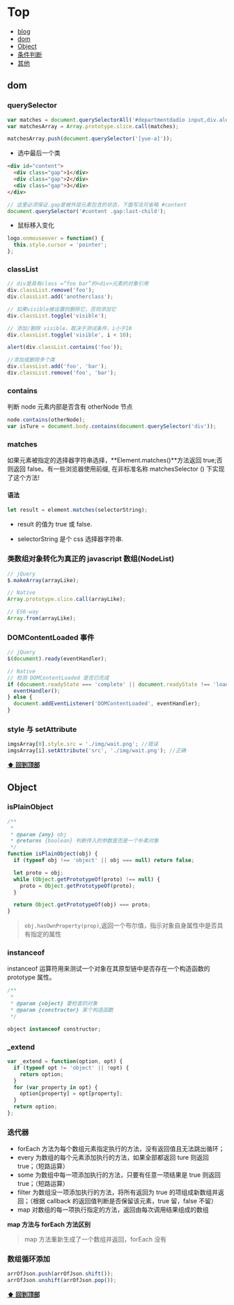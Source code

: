 # Top

- [blog](https://github.com/xiaoyueyue165/blog/issues)
- [dom](#dom)
- [Object](#object)
- [条件判断](#条件判断)
- [其他](#其他)

## dom

### querySelector

```js
var matches = document.querySelectorAll('#departmentdadio input,div.alert');
var matchesArray = Array.prototype.slice.call(matches);

matchesArray.push(document.querySelector('[yue-a]'));
```

- 选中最后一个类

```html
<div id="content">
  <div class="gap">1</div>
  <div class="gap">2</div>
  <div class="gap">3</div>
</div>
```

```js
// 这里必须保证.gap是被外层元素包含的状态，下面写法可省略 #content
document.querySelector('#content .gap:last-child');
```

- 鼠标移入变化

```js
logo.onmouseover = function() {
  this.style.cursor = 'pointer';
};
```

### classList

```js
// div是具有class =“foo bar”的<div>元素的对象引用
div.classList.remove('foo');
div.classList.add('anotherclass');

// 如果visible被设置则删除它，否则添加它
div.classList.toggle('visible');

// 添加/删除 visible，取决于测试条件，i小于10
div.classList.toggle('visible', i < 10);

alert(div.classList.contains('foo'));

//添加或删除多个类
div.classList.add('foo', 'bar');
div.classList.remove('foo', 'bar');
```

### contains

判断 node 元素内部是否含有 otherNode 节点

```js
node.contains(otherNode);
var isTure = document.body.contains(document.querySelector('div'));
```

### matches

如果元素被指定的选择器字符串选择，**Element.matches()**方法返回 true;否则返回 false。有一些浏览器使用前缀, 在非标准名称 matchesSelector () 下实现了这个方法!

#### 语法

```js
let result = element.matches(selectorString);
```

- result 的值为 true 或 false.

- selectorString 是个 css 选择器字符串.

### 类数组对象转化为真正的 javascript 数组(NodeList)

```js
// jQuery
$.makeArray(arrayLike);

// Native
Array.prototype.slice.call(arrayLike);

// ES6-way
Array.from(arrayLike);
```

### DOMContentLoaded 事件

```js
// jQuery
$(document).ready(eventHandler);

// Native
// 检测 DOMContentLoaded 是否已完成
if (document.readyState === 'complete' || document.readyState !== 'loading') {
  eventHandler();
} else {
  document.addEventListener('DOMContentLoaded', eventHandler);
}
```

### style 与 setAttribute

```js
imgsArray[0].style.src = './img/wait.png'; //错误
imgsArray[i].setAttribute('src', './img/wait.png'); //正确
```

**[⬆ 回到顶部](#Top)**

## Object

### isPlainObject

```js
/**
 *
 * @param {any} obj
 * @returns {boolean} 判断传入的参数是否是一个朴素对象
 */
function isPlainObject(obj) {
  if (typeof obj !== 'object' || obj === null) return false;

  let proto = obj;
  while (Object.getPrototypeOf(proto) !== null) {
    proto = Object.getPrototypeOf(proto);
  }

  return Object.getPrototypeOf(obj) === proto;
}
```

> `obj.hasOwnProperty(prop)`,返回一个布尔值，指示对象自身属性中是否具有指定的属性

### instanceof

instanceof 运算符用来测试一个对象在其原型链中是否存在一个构造函数的 prototype 属性。

```js
/**
 *
 * @param {object} 要检查的对象
 * @param {constructor} 某个构造函数
 */

object instanceof constructor;
```

### \_extend

```js
var _extend = function(option, opt) {
  if (typeof opt != 'object' || !opt) {
    return option;
  }
  for (var property in opt) {
    option[property] = opt[property];
  }
  return option;
};
```

### 迭代器

- forEach 方法为每个数组元素指定执行的方法，没有返回值且无法跳出循环；
- every 为数组的每个元素添加执行的方法，如果全部都返回 ture 则返回 true；（短路运算）
- some 为数组中每一项添加执行的方法，只要有任意一项结果是 true 则返回 true；（短路运算）
- filter 为数组没一项添加执行的方法，将所有返回为 true 的项组成新数组并返回；（根据 callback 的返回值判断是否保留该元素，true 留，false 不留）
- map 对数组的每一项执行指定的方法，返回由每次调用结果组成的数组

**map 方法与 forEach 方法区别**

> map 方法重新生成了一个数组并返回，forEach 没有

### 数组循环添加

```js
arrOfJson.push(arrOfJson.shift());
arrOfJson.unshift(arrOfJson.pop());
```

**[⬆ 回到顶部](#Top)**
